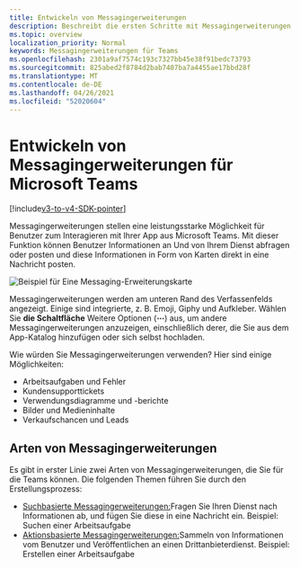 ```yaml
---
title: Entwickeln von Messagingerweiterungen
description: Beschreibt die ersten Schritte mit Messagingerweiterungen in Microsoft Teams
ms.topic: overview
localization_priority: Normal
keywords: Messagingerweiterungen für Teams
ms.openlocfilehash: 2301a9af7574c193c7327bb45e38f91bedc73793
ms.sourcegitcommit: 825abed2f8784d2bab7407ba7a4455ae17bbd28f
ms.translationtype: MT
ms.contentlocale: de-DE
ms.lasthandoff: 04/26/2021
ms.locfileid: "52020604"
---
```

# <a name="develop-messaging-extensions-for-microsoft-teams"></a>Entwickeln von Messagingerweiterungen für Microsoft Teams

[!include[v3-to-v4-SDK-pointer](~/includes/v3-to-v4-pointer-me.md)]

Messagingerweiterungen stellen eine leistungsstarke Möglichkeit für Benutzer zum Interagieren mit Ihrer App aus Microsoft Teams. Mit dieser Funktion können Benutzer Informationen an Und von Ihrem Dienst abfragen oder posten und diese Informationen in Form von Karten direkt in eine Nachricht posten.

![Beispiel für Eine Messaging-Erweiterungskarte](~/assets/images/compose-extensions/ceexample.png)

Messagingerweiterungen werden am unteren Rand des Verfassenfelds angezeigt. Einige sind integrierte, z. B. Emoji, Giphy und Aufkleber. Wählen Sie **die Schaltfläche** Weitere Optionen (**&#8943;**) aus, um andere Messagingerweiterungen anzuzeigen, einschließlich derer, die Sie aus dem App-Katalog hinzufügen oder sich selbst hochladen.

Wie würden Sie Messagingerweiterungen verwenden? Hier sind einige Möglichkeiten:

* Arbeitsaufgaben und Fehler
* Kundensupporttickets
* Verwendungsdiagramme und -berichte
* Bilder und Medieninhalte
* Verkaufschancen und Leads

## <a name="types-of-messaging-extensions"></a>Arten von Messagingerweiterungen

Es gibt in erster Linie zwei Arten von Messagingerweiterungen, die Sie für die Teams können. Die folgenden Themen führen Sie durch den Erstellungsprozess:

* [Suchbasierte Messagingerweiterungen:](~/resources/messaging-extension-v3/search-extensions.md)Fragen Sie Ihren Dienst nach Informationen ab, und fügen Sie diese in eine Nachricht ein. Beispiel: Suchen einer Arbeitsaufgabe
* [Aktionsbasierte Messagingerweiterungen:](~/resources/messaging-extension-v3/create-extensions.md)Sammeln von Informationen vom Benutzer und Veröffentlichen an einen Drittanbieterdienst. Beispiel: Erstellen einer Arbeitsaufgabe
